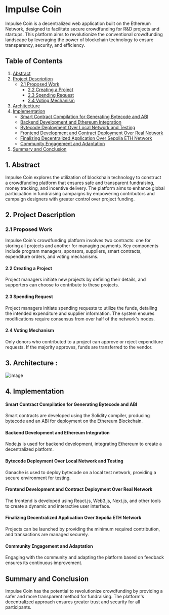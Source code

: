# Impulse Coin

Impulse Coin is a decentralized web application built on the Ethereum Network, designed to facilitate secure crowdfunding for R&D projects and startups. This platform aims to revolutionize the conventional crowdfunding landscape by leveraging the power of blockchain technology to ensure transparency, security, and efficiency.

## Table of Contents

1. [Abstract](#abstract)
2. [Project Description](#project-description)
   - [2.1 Proposed Work](#proposed-work)
     - [2.2 Creating a Project](#creating-a-project)
     - [2.3 Spending Request](#spending-request)
     - [2.4 Voting Mechanism](#voting-mechanism)
3. [Architectture](#architecture)
4. [Implementation](#implementation)
     - [Smart Contract Compilation for Generating Bytecode and ABI](#smart-contract-compilation-for-generating-bytecode-and-abi)
     - [Backend Development and Ethereum Integration](#backend-development-and-ethereum-integration)
     - [Bytecode Deployment Over Local Network and Testing](#bytecode-deployment-over-local-network-and-testing)
     - [Frontend Development and Contract Deployment Over Real Network](#frontend-development-and-contract-deployment-over-real-network)
     - [Finalizing Decentralized Application Over Sepolia ETH Network](#finalizing-decentralized-application-over-sepolia-eth-network)
     - [Community Engagement and Adaptation](#community-engagement-and-adaptation)
5. [Summary and Conclusion](#summary-and-conclusion)

## 1. Abstract

Impulse Coin explores the utilization of blockchain technology to construct a crowdfunding platform that ensures safe and transparent fundraising, money tracking, and incentive delivery. The platform aims to enhance global participation in fundraising campaigns by empowering contributors and campaign designers with greater control over project funding.

## 2. Project Description

### 2.1 Proposed Work

Impulse Coin's crowdfunding platform involves two contracts: one for storing all projects and another for managing payments. Key components include program managers, sponsors, suppliers, smart contracts, expenditure orders, and voting mechanisms.

#### 2.2 Creating a Project

Project managers initiate new projects by defining their details, and supporters can choose to contribute to these projects.

#### 2.3 Spending Request

Project managers initiate spending requests to utilize the funds, detailing the intended expenditure and supplier information. The system ensures modifications require consensus from over half of the network's nodes.

#### 2.4 Voting Mechanism

Only donors who contributed to a project can approve or reject expenditure requests. If the majority approves, funds are transferred to the vendor.

## 3. Architecture : 

![image](https://github.com/user-attachments/assets/5c132509-7da0-464c-b776-b5c18e1400ef)


## 4. Implementation

#### Smart Contract Compilation for Generating Bytecode and ABI

Smart contracts are developed using the Solidity compiler, producing bytecode and an ABI for deployment on the Ethereum Blockchain.

#### Backend Development and Ethereum Integration

Node.js is used for backend development, integrating Ethereum to create a decentralized platform.

#### Bytecode Deployment Over Local Network and Testing

Ganache is used to deploy bytecode on a local test network, providing a secure environment for testing.

#### Frontend Development and Contract Deployment Over Real Network

The frontend is developed using React.js, Web3.js, Next.js, and other tools to create a dynamic and interactive user interface.

#### Finalizing Decentralized Application Over Sepolia ETH Network

Projects can be launched by providing the minimum required contribution, and transactions are managed securely.

#### Community Engagement and Adaptation

Engaging with the community and adapting the platform based on feedback ensures its continuous improvement.

## Summary and Conclusion

Impulse Coin has the potential to revolutionize crowdfunding by providing a safer and more transparent method for fundraising. The platform's decentralized approach ensures greater trust and security for all participants.

